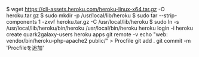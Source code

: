 $ wget https://cli-assets.heroku.com/heroku-linux-x64.tar.gz -O heroku.tar.gz
$ sudo mkdir -p /usr/local/lib/heroku
$ sudo tar --strip-components 1 -zxvf heroku.tar.gz -C /usr/local/lib/heroku
$ sudo ln -s /usr/local/lib/heroku/bin/heroku /usr/local/bin/heroku
heroku login -i
heroku create quark2galaxy-users
heroku apps
git remote -v
echo "web: vendor/bin/heroku-php-apache2 public/" > Procfile
git add .
git commit -m 'Procfileを追加'